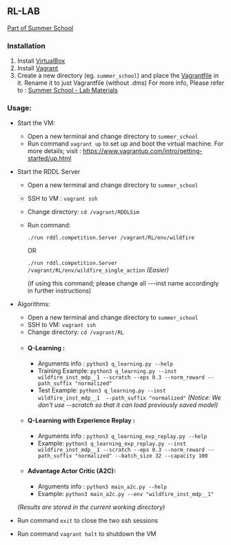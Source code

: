## RL-LAB
   [Part of Summer School](http://icaps18.icaps-conference.org/summerschool)

### Installation
   1. Install  [VirtualBox](https://www.virtualbox.org/wiki/Downloads)
   2. Install [Vagrant](https://www.vagrantup.com/downloads.html)
   3. Create a new directory (eg. ```summer_school```) and place the  [Vagrantfile](http://icaps18.icaps-conference.org/fileadmin/alg/conferences/icaps18/summerschool/labs/Vagrantfile) in it. Rename it to just Vagrantfile (without .dms)
   For more info, Please refer to : [Summer School - Lab Materials](http://icaps18.icaps-conference.org/summerschool/labmaterial)

### Usage:
* Start the VM:
    * Open a new terminal and change directory to ```summer_school```
    * Run command ```vagrant up```  to set up and boot the virtual machine.
    For more details; visit :  https://www.vagrantup.com/intro/getting-started/up.html
* Start the RDDL Server
    * Open a new terminal and change directory to ```summer_school```
    * SSH to VM : ```vagrant ssh```
    * Change directory: ```cd /vagrant/RDDLSim```
    * Run command:

        ```./run rddl.competition.Server /vagrant/RL/env/wildfire```

        OR

        ```./run rddl.competition.Server /vagrant/RL/env/wildfire_single_action```    _(Easier)_

        (if using this command; please change all ---inst name accordingly in further instructions)

* Algorithms:
    * Open a new terminal and change directory to ```summer_school```
    * SSH to VM: ```vagrant ssh```
    * Change directory: ```cd /vagrant/RL```
    * #### Q-Learning :
        * Arguments info : ```python3 q_learning.py --help```
        * Training Example: ```python3 q_learning.py --inst wildfire_inst_mdp__1 --scratch --eps 0.3 --norm_reward --path_suffix "normalized"```
        * Test Example: ```python3 q_learning.py --inst wildfire_inst_mdp__1  --path_suffix "normalized"``` _(Notice: We don't use --scratch so that it can load previously saved model)_
    * #### Q-Learning with Experience Replay :
        * Arguments info : ```python3 q_learning_exp_replay.py --help```
        * Example: ```python3 q_learning_exp_replay.py --inst wildfire_inst_mdp__1 --scratch --eps 0.3 --norm_reward --path_suffix "normalized" --batch_size 32 --capacity 100```
    * #### Advantage Actor Critic  (A2C):
         * Arguments info : ```python3 main_a2c.py --help```
        * Example: ```python3 main_a2c.py --env "wildfire_inst_mdp__1"```

    _(Results are stored in the current working directory)_

* Run command ```exit``` to close the two ssh sessions

* Run command ```vagrant halt``` to shutdown the VM
